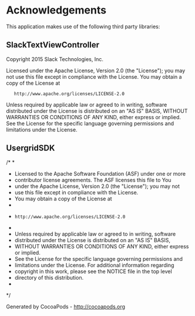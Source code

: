 # Acknowledgements
This application makes use of the following third party libraries:

## SlackTextViewController


   Copyright 2015 Slack Technologies, Inc.

   Licensed under the Apache License, Version 2.0 (the "License");
   you may not use this file except in compliance with the License.
   You may obtain a copy of the License at

       http://www.apache.org/licenses/LICENSE-2.0

   Unless required by applicable law or agreed to in writing, software
   distributed under the License is distributed on an "AS IS" BASIS,
   WITHOUT WARRANTIES OR CONDITIONS OF ANY KIND, either express or implied.
   See the License for the specific language governing permissions and
   limitations under the License.


## UsergridSDK

/*
 *
 * Licensed to the Apache Software Foundation (ASF) under one or more
 * contributor license agreements.  The ASF licenses this file to You
 * under the Apache License, Version 2.0 (the "License"); you may not
 * use this file except in compliance with the License.
 * You may obtain a copy of the License at
 *
 *     http://www.apache.org/licenses/LICENSE-2.0
 *
 * Unless required by applicable law or agreed to in writing, software
 * distributed under the License is distributed on an "AS IS" BASIS,
 * WITHOUT WARRANTIES OR CONDITIONS OF ANY KIND, either express or implied.
 * See the License for the specific language governing permissions and
 * limitations under the License.  For additional information regarding
 * copyright in this work, please see the NOTICE file in the top level
 * directory of this distribution.
 *
 */

Generated by CocoaPods - http://cocoapods.org
